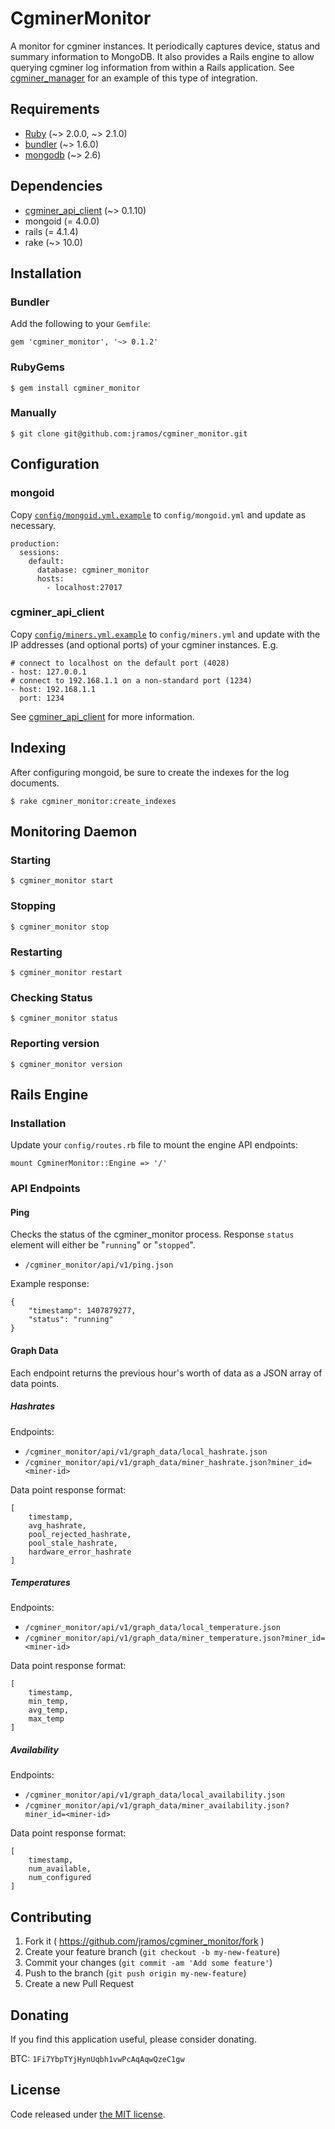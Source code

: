 # CgminerMonitor

A monitor for cgminer instances. It periodically captures device, status and summary information to MongoDB. It also provides a Rails engine to allow querying cgminer log information from within a Rails application. See [cgminer_manager](https://github.com/jramos/cgminer_manager) for an example of this type of integration.

## Requirements

* [Ruby](https://www.ruby-lang.org) (~> 2.0.0, ~> 2.1.0)
* [bundler](http://bundler.io/) (~> 1.6.0)
* [mongodb](http://www.mongodb.org/) (~> 2.6)

## Dependencies

* [cgminer\_api\_client](https://github.com/jramos/cgminer_api_client) (~> 0.1.10)
* mongoid (= 4.0.0)
* rails (= 4.1.4)
* rake (~> 10.0)

## Installation

### Bundler

Add the following to your ``Gemfile``:

    gem 'cgminer_monitor', '~> 0.1.2'

### RubyGems

    $ gem install cgminer_monitor

### Manually

    $ git clone git@github.com:jramos/cgminer_monitor.git

## Configuration

### mongoid

Copy [``config/mongoid.yml.example``](https://github.com/jramos/cgminer_monitor/blob/master/config/mongoid.yml.example) to ``config/mongoid.yml`` and update as necessary.

    production:
      sessions:
        default:
          database: cgminer_monitor
          hosts:
            - localhost:27017

### cgminer\_api\_client

Copy [``config/miners.yml.example``](https://github.com/jramos/cgminer_monitor/blob/master/config/miners.yml.example) to ``config/miners.yml`` and update with the IP addresses (and optional ports) of your cgminer instances. E.g.

    # connect to localhost on the default port (4028)
    - host: 127.0.0.1
    # connect to 192.168.1.1 on a non-standard port (1234)
    - host: 192.168.1.1
      port: 1234

See [cgminer\_api\_client](https://github.com/jramos/cgminer_api_client#configuration) for more information.

## Indexing

After configuring mongoid, be sure to create the indexes for the log documents.

    $ rake cgminer_monitor:create_indexes

## Monitoring Daemon

### Starting

    $ cgminer_monitor start

### Stopping

    $ cgminer_monitor stop

### Restarting

    $ cgminer_monitor restart

### Checking Status

    $ cgminer_monitor status

### Reporting version

    $ cgminer_monitor version

## Rails Engine

### Installation

Update your ``config/routes.rb`` file to mount the engine API endpoints:

    mount CgminerMonitor::Engine => '/'

### API Endpoints

#### Ping

Checks the status of the cgminer_monitor process. Response ``status`` element will either be "``running``" or "``stopped``".

* ``/cgminer_monitor/api/v1/ping.json``

Example response:

    {
        "timestamp": 1407879277,
        "status": "running"
    }

#### Graph Data

Each endpoint returns the previous hour's worth of data as a JSON array of data points.

##### Hashrates

Endpoints:

* ``/cgminer_monitor/api/v1/graph_data/local_hashrate.json``
* ``/cgminer_monitor/api/v1/graph_data/miner_hashrate.json?miner_id=<miner-id>``

Data point response format:

    [
        timestamp,
        avg_hashrate,
        pool_rejected_hashrate,
        pool_stale_hashrate,
        hardware_error_hashrate
    ]

##### Temperatures

Endpoints:

* ``/cgminer_monitor/api/v1/graph_data/local_temperature.json``
* ``/cgminer_monitor/api/v1/graph_data/miner_temperature.json?miner_id=<miner-id>``

Data point response format:

    [
        timestamp,
        min_temp,
        avg_temp,
        max_temp
    ]

##### Availability

Endpoints:

* ``/cgminer_monitor/api/v1/graph_data/local_availability.json``
* ``/cgminer_monitor/api/v1/graph_data/miner_availability.json?miner_id=<miner-id>``

Data point response format:

    [
        timestamp,
        num_available,
        num_configured
    ]

## Contributing

1. Fork it ( https://github.com/jramos/cgminer_monitor/fork )
2. Create your feature branch (`git checkout -b my-new-feature`)
3. Commit your changes (`git commit -am 'Add some feature'`)
4. Push to the branch (`git push origin my-new-feature`)
5. Create a new Pull Request

## Donating

If you find this application useful, please consider donating.

BTC: ``1Fi7YbpTYjHynUqbh1vwPcAqAqwQzeC1gw``

## License

Code released under [the MIT license](LICENSE.txt).